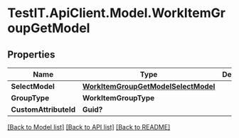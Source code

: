 # TestIT.ApiClient.Model.WorkItemGroupGetModel

## Properties

Name | Type | Description | Notes
------------ | ------------- | ------------- | -------------
**SelectModel** | [**WorkItemGroupGetModelSelectModel**](WorkItemGroupGetModelSelectModel.md) |  | [optional] 
**GroupType** | **WorkItemGroupType** |  | 
**CustomAttributeId** | **Guid?** |  | [optional] 

[[Back to Model list]](../README.md#documentation-for-models) [[Back to API list]](../README.md#documentation-for-api-endpoints) [[Back to README]](../README.md)

